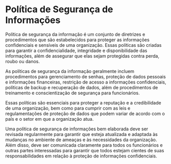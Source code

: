 # Política de Segurança de Informações

Política de segurança da informação é um conjunto de diretrizes e procedimentos que são estabelecidos para proteger as informações confidenciais e sensíveis de uma organização. Essas políticas são criadas para garantir a confidencialidade, integridade e disponibilidade das informações, além de assegurar que elas sejam protegidas contra perda, roubo ou danos.

As políticas de segurança da informação geralmente incluem procedimentos para gerenciamento de senhas, proteção de dados pessoais e informações financeiras, restrição de acesso a informações confidenciais, políticas de backup e recuperação de dados, além de procedimentos de treinamento e conscientização de segurança para funcionários.

Essas políticas são essenciais para proteger a reputação e a credibilidade de uma organização, bem como para cumprir com as leis e regulamentações de proteção de dados que podem variar de acordo com o país e o setor em que a organização atua.

Uma política de segurança de informações bem elaborada deve ser revisada regularmente para garantir que esteja atualizada e adaptada às mudanças no ambiente de ameaças e às necessidades da organização. Além disso, deve ser comunicada claramente para todos os funcionários e outras partes interessadas para garantir que todos estejam cientes de suas responsabilidades em relação à proteção de informações confidenciais.
